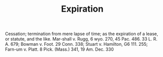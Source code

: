 ---
title: Expiration
letter: E
permalink: "/definitions/bld-expiration.html"
body: Cessation; termination from mere lapse of time; as the expiration of a lease,
  or statute, and the like. Mar-shall v. Rugg, 6 wyo. 270, 45 Pac. 486. 33 L. R. A.
  679; Bowman v. Foot. 29 Conn. 338; Stuart v. Hamilton, G6 111. 255; Farn-um v. Platt.
  8 Pick. (Mass.) 341, 19 Am. Dec. 330
published_at: '2018-07-07'
source: Black's Law Dictionary 2nd Ed (1910)
layout: post
---